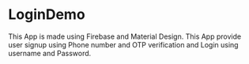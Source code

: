 # LoginDemo
This App is made using Firebase and Material Design. This App provide user signup using Phone number and OTP verification and Login using username and Password.
